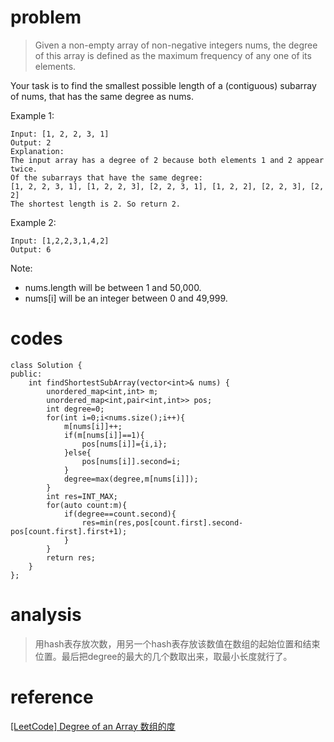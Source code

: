 # problem
>Given a non-empty array of non-negative integers nums, the degree of this array is defined as the maximum frequency of any one of its elements.

Your task is to find the smallest possible length of a (contiguous) subarray of nums, that has the same degree as nums.

Example 1:
```
Input: [1, 2, 2, 3, 1]
Output: 2
Explanation: 
The input array has a degree of 2 because both elements 1 and 2 appear twice.
Of the subarrays that have the same degree:
[1, 2, 2, 3, 1], [1, 2, 2, 3], [2, 2, 3, 1], [1, 2, 2], [2, 2, 3], [2, 2]
The shortest length is 2. So return 2.
```
Example 2:
```
Input: [1,2,2,3,1,4,2]
Output: 6
```
Note:
- nums.length will be between 1 and 50,000.
- nums[i] will be an integer between 0 and 49,999.

# codes

```
class Solution {
public:
    int findShortestSubArray(vector<int>& nums) {
        unordered_map<int,int> m;
        unordered_map<int,pair<int,int>> pos;
        int degree=0;
        for(int i=0;i<nums.size();i++){
            m[nums[i]]++;
            if(m[nums[i]]==1){
                pos[nums[i]]={i,i};
            }else{
                pos[nums[i]].second=i;
            }
            degree=max(degree,m[nums[i]]);
        }
        int res=INT_MAX;
        for(auto count:m){
            if(degree==count.second){
                res=min(res,pos[count.first].second-pos[count.first].first+1);
            }
        }
        return res;
    }
};
```

# analysis
>用hash表存放次数，用另一个hash表存放该数值在数组的起始位置和结束位置。最后把degree的最大的几个数取出来，取最小长度就行了。

# reference

[[LeetCode] Degree of an Array 数组的度][1]

[1]: http://www.cnblogs.com/grandyang/p/7722949.html